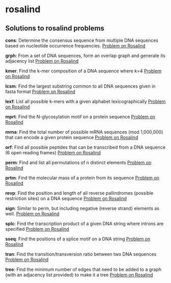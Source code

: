 # rosalind
Solutions to rosalind problems
-----------------

**cons**:  Determine the consensus sequence from multiple DNA sequences based on nucleotide occurrence frequencies. 
[Problem on Rosalind](http://rosalind.info/problems/cons/)

**grph**: From a set of DNA sequences, form an overlap graph and generate its adjacency list
[Problem on Rosalind](http://rosalind.info/problems/grph/)

**kmer**: Find the k-mer composition of a DNA sequence where k=4
[Problem on Rosalind](http://rosalind.info/problems/kmer/)

**lcsm**: Find the largest substring common to all DNA sequences given in fasta format
[Problem on Rosalind](http://rosalind.info/problems/lcsm/)

**lexf**: List all possible k-mers with a given alphabet lexicographically
[Problem on Rosalind](http://rosalind.info/problems/lexf/)

**mprt**: Find the N-glycosylation motif on a protein sequence
[Problem on Rosalind](http://rosalind.info/problems/mprt/)

**mrna**: Find the total number of possible mRNA sequences (mod 1,000,000) that can encode a given protein sequence
[Problem on Rosalind](http://rosalind.info/problems/mrna/)

**orf**: Find all possible peptides that can be transcribed from a DNA sequence (6 open reading frames) 
[Problem on Rosalind](http://rosalind.info/problems/orf/)

**perm**: Find and list all permutations of n distinct elements
[Problem on Rosalind](http://rosalind.info/problems/perm/)

**prtm**: Find the molecular mass of a protein from its sequence
[Problem on Rosalind](http://rosalind.info/problems/prtm/)

**revp**: Find the position and length of all reverse pallindromes (possible restriction sites) on a DNA sequence
[Problem on Rosalind](http://rosalind.info/problems/revp/)

**sign**: Similar to perm, but including negative (reverse strand) elements as well.
[Problem on Rosalind](http://rosalind.info/problems/sign/)

**splc**: Find the transcription product of a given DNA string where introns are specified
[Problem on Rosalind](http://rosalind.info/problems/splc/)

**sseq**: Find the positions of a splice motif on a DNA string
[Problem on Rosalind](http://rosalind.info/problems/sseq/)

**tran**: Find the transition/transversion ratio between two DNA sequences
[Problem on Rosalind](http://rosalind.info/problems/tran/)

**tree**: Find the minimum number of edges that need to be added to a graph (with an adjacency list provided) to make it a tree
[Problem on Rosalind](http://rosalind.info/problems/tree/)
